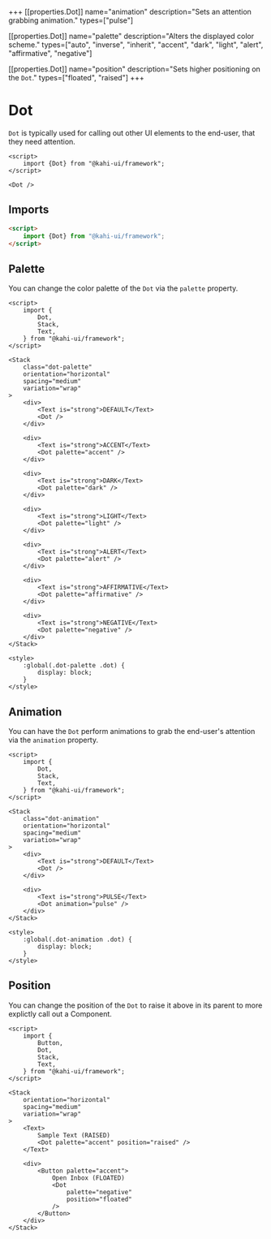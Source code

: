 +++
[[properties.Dot]]
name="animation"
description="Sets an attention grabbing animation."
types=["pulse"]

[[properties.Dot]]
name="palette"
description="Alters the displayed color scheme."
types=["auto", "inverse", "inherit", "accent", "dark", "light", "alert", "affirmative", "negative"]

[[properties.Dot]]
name="position"
description="Sets higher positioning on the <code>Dot</code>."
types=["floated", "raised"]
+++

# Dot

`Dot` is typically used for calling out other UI elements to the end-user, that they need attention.

```svelte repl Dot Preview
<script>
    import {Dot} from "@kahi-ui/framework";
</script>

<Dot />
```

## Imports

```html default Dot Imports
<script>
    import {Dot} from "@kahi-ui/framework";
</script>
```

## Palette

You can change the color palette of the `Dot` via the `palette` property.

```svelte repl Dot Palette
<script>
    import {
        Dot,
        Stack,
        Text,
    } from "@kahi-ui/framework";
</script>

<Stack
    class="dot-palette"
    orientation="horizontal"
    spacing="medium"
    variation="wrap"
>
    <div>
        <Text is="strong">DEFAULT</Text>
        <Dot />
    </div>

    <div>
        <Text is="strong">ACCENT</Text>
        <Dot palette="accent" />
    </div>

    <div>
        <Text is="strong">DARK</Text>
        <Dot palette="dark" />
    </div>

    <div>
        <Text is="strong">LIGHT</Text>
        <Dot palette="light" />
    </div>

    <div>
        <Text is="strong">ALERT</Text>
        <Dot palette="alert" />
    </div>

    <div>
        <Text is="strong">AFFIRMATIVE</Text>
        <Dot palette="affirmative" />
    </div>

    <div>
        <Text is="strong">NEGATIVE</Text>
        <Dot palette="negative" />
    </div>
</Stack>

<style>
    :global(.dot-palette .dot) {
        display: block;
    }
</style>
```

## Animation

You can have the `Dot` perform animations to grab the end-user's attention via the `animation` property.

```svelte repl Dot Animation
<script>
    import {
        Dot,
        Stack,
        Text,
    } from "@kahi-ui/framework";
</script>

<Stack
    class="dot-animation"
    orientation="horizontal"
    spacing="medium"
    variation="wrap"
>
    <div>
        <Text is="strong">DEFAULT</Text>
        <Dot />
    </div>

    <div>
        <Text is="strong">PULSE</Text>
        <Dot animation="pulse" />
    </div>
</Stack>

<style>
    :global(.dot-animation .dot) {
        display: block;
    }
</style>
```

## Position

You can change the position of the `Dot` to raise it above in its parent to more explictly call out a Component.

```svelte repl Dot Position
<script>
    import {
        Button,
        Dot,
        Stack,
        Text,
    } from "@kahi-ui/framework";
</script>

<Stack
    orientation="horizontal"
    spacing="medium"
    variation="wrap"
>
    <Text>
        Sample Text (RAISED)
        <Dot palette="accent" position="raised" />
    </Text>

    <div>
        <Button palette="accent">
            Open Inbox (FLOATED)
            <Dot
                palette="negative"
                position="floated"
            />
        </Button>
    </div>
</Stack>
```
